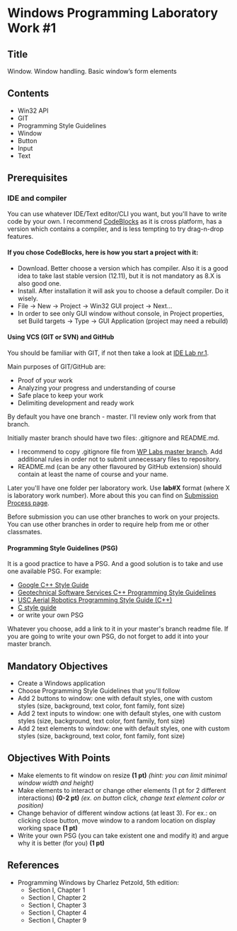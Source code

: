 # Windows Programming Laboratory Work #1

## Title
Window. Window handling. Basic window’s form elements

## Contents
* Win32 API
* GIT
* Programming Style Guidelines
* Window
* Button
* Input
* Text

## Prerequisites

### IDE and compiler
You can use whatever IDE/Text editor/CLI you want, but you'll have to write code by your own.
I recommend [CodeBlocks](http://www.codeblocks.org/) as it is cross platform, has a version which contains a compiler, and is less tempting to try drag-n-drop features.

#### If you chose CodeBlocks, here is how you start a project with it:
* Download. Better choose a version which has compiler. Also it is a good idea to take last stable version (12.11), but it is not mandatory as 8.X is also good one.
* Install. After installation it will ask you to choose a default compiler. Do it wisely.
* File -> New -> Project -> Win32 GUI project -> Next...
* In order to see only GUI window without console, in Project properties, set Build targets -> Type -> GUI Application (project may need a rebuild)

#### Using VCS (GIT or SVN) and GitHub
You should be familiar with GIT, if not then take a look at [IDE Lab nr.1](https://github.com/TUM-FAF/IDE/blob/master/MIDPS_LAB_1.md).

Main purposes of GIT/GitHub are:
* Proof of your work
* Analyzing your progress and understanding of course
* Safe place to keep your work
* Delimiting development and ready work

By default you have one branch - master. I'll review only work from that branch.

Initially master branch should have two files: .gitignore and README.md.
* I recommend to copy .gitignore file from [WP Labs master branch](https://github.com/TUM-FAF/WP). Add additional rules in order not to submit unnecessary files to repository.
* README.md (can be any other flavoured by GitHub extension) should contain at least the name of course and your name.

Later you'll have one folder per laboratory work. Use **lab#X** format (where X is laboratory work number). More about this you can find on [Submission Process page](https://github.com/TUM-FAF/WP/wiki/Submission-Process).

Before submission you can use other branches to work on your projects. You can use other branches in order to require help from me or other classmates.

#### Programming Style Guidelines (PSG)
It is a good practice to have a PSG. And a good solution is to take and use one available PSG.
For example:
* [Google C++ Style Guide](http://google-styleguide.googlecode.com/svn/trunk/cppguide.xml)
* [Geotechnical Software Services C++ Programming Style Guidelines](http://geosoft.no/development/cppstyle.html)
* [USC Aerial Robotics Programming Style Guide (C++)](https://github.com/uscrs-art/uscrs-art/wiki)
* [C style guide](https://github.com/nickbjohnson4224/rhombus/wiki/C-style-guide)
* or write your own PSG

Whatever you choose, add a link to it in your master's branch readme file.
If you are going to write your own PSG, do not forget to add it into your master branch.

## Mandatory Objectives
* Create a Windows application
* Choose Programming Style Guidelines that you'll follow
* Add 2 buttons to window: one with default styles, one with custom styles (size, background, text color, font family, font size)
* Add 2 text inputs to window: one with default styles, one with custom styles (size, background, text color, font family, font size)
* Add 2 text elements to window: one with default styles, one with custom styles (size, background, text color, font family, font size)

## Objectives With Points
* Make elements to fit window on resize **(1 pt)**
_(hint: you can limit minimal window width and height)_
* Make elements to interact or change other elements (1 pt for 2 different interactions) **(0-2 pt)** _(ex. on button click, change text element color or position)_
* Change behavior of different window actions (at least 3). For ex.: on clicking close button, move window to a random location on display working space **(1 pt)**
* Write your own PSG (you can take existent one and modify it) and argue why it is better (for you) **(1 pt)**

## References
* Programming Windows by Charlez Petzold, 5th edition:
  * Section I, Chapter 1
  * Section I, Chapter 2
  * Section I, Chapter 3
  * Section I, Chapter 4
  * Section I, Chapter 9
